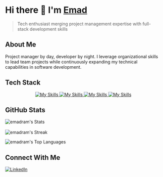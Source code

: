 # Hi there 👋 I'm [Emad](https://github.com/emadram)

> Tech enthusiast merging project management expertise with full-stack development skills

## About Me
Project manager by day, developer by night. I leverage organizational skills to lead team projects while continuously expanding my technical capabilities in software development.

## Tech Stack
<p align="center">
  <a href="https://skillicons.dev">
    <img src="https://skillicons.dev/icons?i=c,cs,java,js,python" alt="My Skills" />
    <img src="dotnet,react,vite,npm" alt="My Skills" />
    <img src="bash,git,vim,sublime,vscode" alt="My Skills" />
    <img src="apple,windows" alt="My Skills" /> <!--linux -->
  </a>
</p>

## GitHub Stats
![emadram's Stats](https://github-readme-stats.vercel.app/api?username=emadram&theme=nord&show_icons=true&hide_border=false&count_private=true)
</br>
</br>
![emadram's Streak](https://github-readme-streak-stats.herokuapp.com/?user=emadram&theme=kacho_ga&hide_border=true)
</br>

![emadram's Top Languages](https://github-readme-stats.vercel.app/api/top-langs/?username=emadram&theme=tokyonight&show_icons=true&hide_border=false&layout=compact)
## Connect With Me
<p>
  <a href="https://www.linkedin.com/in/emad-ramezani-747287207" target="_blank" rel="noopener noreferrer">
    <img src="https://skillicons.dev/icons?i=linkedin" alt="LinkedIn" />
  </a>
</p>
<!-- [![Portfolio](https://img.shields.io/badge/-Portfolio-000000?style=flat-square&logo=notion&logoColor=white)](https://YOUR_PORTFOLIO_URL) To be updated later --> 
